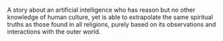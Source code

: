 A story about an artificial intelligence who has reason but no other knowledge of human culture, yet is able to extrapolate the same spiritual truths as those found in all religions, purely based on its observations and interactions with the outer world.